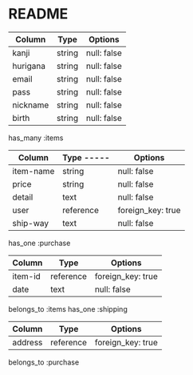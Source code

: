 # README
<!-- <userテーブル> -->
| Column   |Type|Options|
|----------|--------|-------------|
| kanji    | string | null: false |
| hurigana | string | null: false |
| email    | string | null: false |
| pass     | string | null: false |
| nickname | string | null: false |
| birth    | string | null: false |

has_many :items


<!-- <items> -->
| Column    | Type -----| Options           |
|-----------|-----------|-------------------|
| item-name | string    | null: false       |
| price     | string    | null: false       |
| detail    | text      | null: false       |
| user      | reference | foreign_key: true |
| ship-way  | text      | null: false      |

has_one :purchase

<!-- <purchase> -->
| Column  | Type      | Options           |
|---------|-----------|-------------------|
| item-id | reference | foreign_key: true |
| date    | text      | null: false       |

belongs_to :items
has_one :shipping

<!-- <shipping> -->
| Column   | Type      |Options            |
|----------|-----------|-------------------|
| address  | reference | foreign_key: true |

belongs_to :purchase
